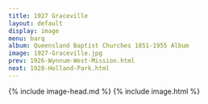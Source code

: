 ```yaml
---
title: 1927 Graceville
layout: default
display: image
menu: barq
album: Queensland Baptist Churches 1851-1955 Album
image: 1927-Graceville.jpg
prev: 1926-Wynnum-West-Mission.html
next: 1928-Holland-Park.html
---
```

{% include image-head.md %}
{% include image.html %}